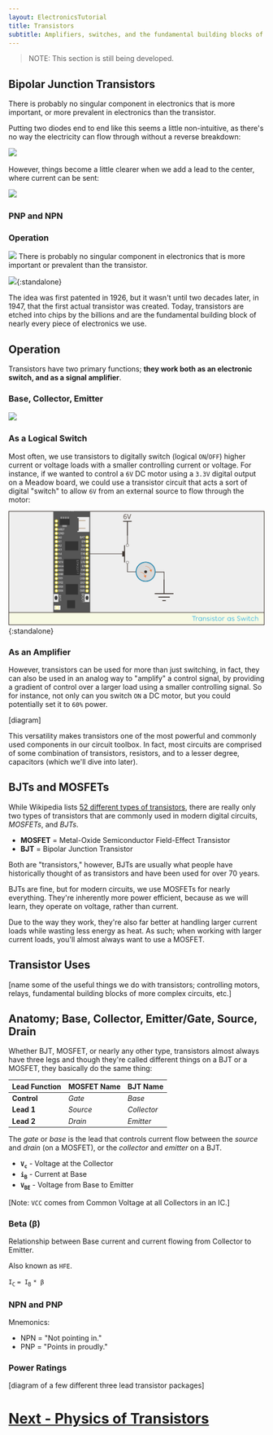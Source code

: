 ```yaml
---
layout: ElectronicsTutorial
title: Transistors
subtitle: Amplifiers, switches, and the fundamental building blocks of modern electronics.
---
```


> NOTE: This section is still being developed.

## Bipolar Junction Transistors

There is probably no singular component in electronics that is more important, or more prevalent in electronics than the transistor.

Putting two diodes end to end like this seems a little non-intuitive, as there's no way the electricity can flow through without a reverse breakdown:

![](../../Part6/Sketches/PNP_No_Base.png)

However, things become a little clearer when we add a lead to the center, where current can be sent:

![](../../Part6/Sketches/PNP_w_Base.png)

<!-- TODO: In this configuration,  -->

### PNP and NPN

<!-- TODO: ### Forward Voltage -->

<!-- TODO: [Still have to overcome the  -->

### Operation
![](../Support_Files/Image_Common_Transistors.svg)
There is probably no singular component in electronics that is more important or prevalent than the transistor.

![](../Support_Files/Image_Common_Transistors.svg){:standalone}

The idea was first patented in 1926, but it wasn't until two decades later, in 1947, that the first actual transistor was created. Today, transistors are etched into chips by the billions and are the fundamental building block of nearly every piece of electronics we use.

## Operation

Transistors have two primary functions; **they work both as an electronic switch, and as a signal amplifier**.

### Base, Collector, Emitter

![](../../Part6/Sketches/BJT_diagrams.png)
### As a Logical Switch

Most often, we use transistors to digitally switch (logical `ON`/`OFF`) higher current or voltage loads with a smaller controlling current or voltage. For instance, if we wanted to control a `6V` DC motor using a `3.3V` digital output on a Meadow board, we could use a transistor circuit that acts a sort of digital "switch" to allow `6V` from an external source to flow through the motor:

![](../Support_Files/Transistor_as_Switch.svg){:standalone}

### As an Amplifier

However, transistors can be used for more than just switching, in fact, they can also be used in an analog way to "amplify" a control signal, by providing a gradient of control over a larger load using a smaller controlling signal. So for instance, not only can you switch `ON` a DC motor, but you could potentially set it to `60%` power.

[diagram]

This versatility makes transistors one of the most powerful and commonly used components in our circuit toolbox. In fact, most circuits are comprised of some combination of transistors, resistors, and to a lesser degree, capacitors (which we'll dive into later).

## BJTs and MOSFETs

While Wikipedia lists [52 different types of transistors](https://en.wikipedia.org/wiki/Category:Transistor_types?sa=X&ved=0ahUKEwiMvbG4l8zhAhWBsJ4KHdwtBvUQ1i8IJzAh), there are really only two types of transistors that are commonly used in modern digital circuits, _MOSFETs_, and _BJTs_.

* **MOSFET** = Metal-Oxide Semiconductor Field-Effect Transistor
* **BJT** = Bipolar Junction Transistor

Both are "transistors," however, BJTs are usually what people have historically thought of as transistors and have been used for over 70 years.

BJTs are fine, but for modern circuits, we use MOSFETs for nearly everything. They're inherently more power efficient, because as we will learn, they operate on voltage, rather than current.

<!-- Bell Labs created the first MOSFET in 1959 -->

Due to the way they work, they're also far better at handling larger current loads while wasting less energy as heat. As such; when working with larger current loads, you'll almost always want to use a MOSFET.

<!--
### GaNFET

There's another 
-->

## Transistor Uses

[name some of the useful things we do with transistors; controlling motors, relays, fundamental building blocks of more complex circuits, etc.]

## Anatomy; Base, Collector, Emitter/Gate, Source, Drain

Whether BJT, MOSFET, or nearly any other type, transistors almost always have three legs and though they're called different things on a BJT or a MOSFET, they basically do the same thing:

| Lead Function | MOSFET Name | BJT Name    |
|---------------|-------------|-------------|
| **Control**   | _Gate_      | _Base_      |
| **Lead 1**    | _Source_    | _Collector_ |
| **Lead 2**    | _Drain_     | _Emitter_   |

The _gate_ or _base_ is the lead that controls current flow between the _source_ and _drain_ (on a MOSFET), or the _collector_ and _emitter_ on a BJT.


* **`V`<sub>`c`</sub>** - Voltage at the Collector
* **`i`<sub>`B`</sub>** - Current at Base
* **`V`<sub>`BE`</sub>** - Voltage from Base to Emitter

[Note: `VCC` comes from Common Voltage at all Collectors in an IC.]

### Beta (β)

Relationship between Base current and current flowing from Collector to Emitter.

Also known as `HFE`.

`I`<sub>`C`</sub> `= I`<sub>`B`</sub> `* β`

### NPN and PNP

Mnemonics:

* NPN = "Not pointing in."
* PNP = "Points in proudly."

### Power Ratings

<!-- ## [Next - Transistor Lab](../Transistor_Lab) -->
[diagram of a few different three lead transistor packages]

# [Next - Physics of Transistors](../Physics)
